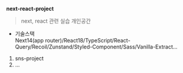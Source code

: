 **next-react-project**
> next, react 관련 실습 개인공간

* 기술스택<br>
  Next14(app router)/React18/TypeScript/React-Query/Recoil/Zunstand/Styled-Component/Sass/Vanilla-Extract...
  
1. sns-project
2. ...

